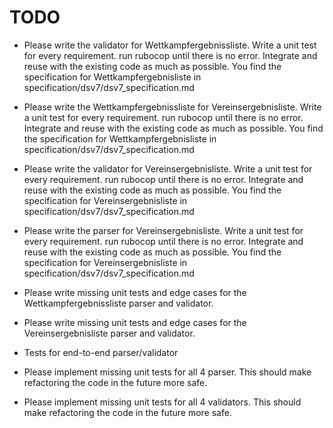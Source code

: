 # TODO

- Please write the validator for Wettkampfergebnissliste. Write a unit test for every requirement. run rubocop until there is no error. Integrate and reuse with the existing code as much as possible. You find the specification for Wettkampfergebnisliste in specification/dsv7/dsv7_specification.md

- Please write the Wettkampfergebnissliste for Vereinsergebnisliste. Write a unit test for every requirement. run rubocop until there is no error. Integrate and reuse with the existing code as much as possible. You find the specification for Wettkampfergebnisliste in specification/dsv7/dsv7_specification.md

- Please write the validator for Vereinsergebnisliste. Write a unit test for every requirement. run rubocop until there is no error. Integrate and reuse with the existing code as much as possible. You find the specification for Vereinsergebnisliste in specification/dsv7/dsv7_specification.md

- Please write the parser for Vereinsergebnisliste. Write a unit test for every requirement. run rubocop until there is no error. Integrate and reuse with the existing code as much as possible. You find the specification for Vereinsergebnisliste in specification/dsv7/dsv7_specification.md

- Please write missing unit tests and edge cases for the Wettkampfergebnissliste parser and validator.

- Please write missing unit tests and edge cases for the Vereinsergebnisliste parser and validator.

- Tests for end-to-end parser/validator

- Please implement missing unit tests for all 4 parser. This should make refactoring the code in the future more safe.

- Please implement missing unit tests for all 4 validators. This should make refactoring the code in the future more safe.
